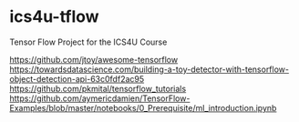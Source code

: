 # ics4u-tflow

Tensor Flow Project for the ICS4U Course

https://github.com/jtoy/awesome-tensorflow
https://towardsdatascience.com/building-a-toy-detector-with-tensorflow-object-detection-api-63c0fdf2ac95
https://github.com/pkmital/tensorflow_tutorials
https://github.com/aymericdamien/TensorFlow-Examples/blob/master/notebooks/0_Prerequisite/ml_introduction.ipynb



